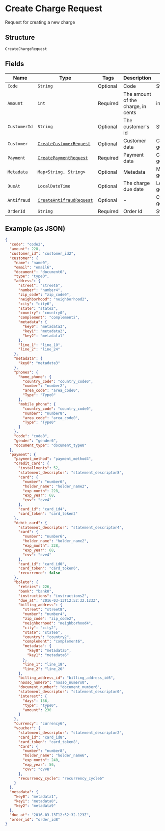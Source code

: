
# Create Charge Request

Request for creating a new charge

## Structure

`CreateChargeRequest`

## Fields

| Name | Type | Tags | Description | Getter | Setter |
|  --- | --- | --- | --- | --- | --- |
| `Code` | `String` | Optional | Code | String getCode() | setCode(String code) |
| `Amount` | `int` | Required | The amount of the charge, in cents | int getAmount() | setAmount(int amount) |
| `CustomerId` | `String` | Optional | The customer's id | String getCustomerId() | setCustomerId(String customerId) |
| `Customer` | [`CreateCustomerRequest`](../../doc/models/create-customer-request.md) | Optional | Customer data | CreateCustomerRequest getCustomer() | setCustomer(CreateCustomerRequest customer) |
| `Payment` | [`CreatePaymentRequest`](../../doc/models/create-payment-request.md) | Required | Payment data | CreatePaymentRequest getPayment() | setPayment(CreatePaymentRequest payment) |
| `Metadata` | `Map<String, String>` | Optional | Metadata | Map<String, String> getMetadata() | setMetadata(Map<String, String> metadata) |
| `DueAt` | `LocalDateTime` | Optional | The charge due date | LocalDateTime getDueAt() | setDueAt(LocalDateTime dueAt) |
| `Antifraud` | [`CreateAntifraudRequest`](../../doc/models/create-antifraud-request.md) | Optional | - | CreateAntifraudRequest getAntifraud() | setAntifraud(CreateAntifraudRequest antifraud) |
| `OrderId` | `String` | Required | Order Id | String getOrderId() | setOrderId(String orderId) |

## Example (as JSON)

```json
{
  "code": "code2",
  "amount": 228,
  "customer_id": "customer_id2",
  "customer": {
    "name": "name0",
    "email": "email6",
    "document": "document6",
    "type": "type0",
    "address": {
      "street": "street6",
      "number": "number4",
      "zip_code": "zip_code0",
      "neighborhood": "neighborhood2",
      "city": "city6",
      "state": "state2",
      "country": "country0",
      "complement": "complement2",
      "metadata": {
        "key0": "metadata3",
        "key1": "metadata2",
        "key2": "metadata1"
      },
      "line_1": "line_10",
      "line_2": "line_24"
    },
    "metadata": {
      "key0": "metadata3"
    },
    "phones": {
      "home_phone": {
        "country_code": "country_code0",
        "number": "number2",
        "area_code": "area_code0",
        "Type": "Type0"
      },
      "mobile_phone": {
        "country_code": "country_code0",
        "number": "number8",
        "area_code": "area_code0",
        "Type": "Type0"
      }
    },
    "code": "code8",
    "gender": "gender6",
    "document_type": "document_type8"
  },
  "payment": {
    "payment_method": "payment_method4",
    "credit_card": {
      "installments": 52,
      "statement_descriptor": "statement_descriptor8",
      "card": {
        "number": "number6",
        "holder_name": "holder_name2",
        "exp_month": 228,
        "exp_year": 68,
        "cvv": "cvv4"
      },
      "card_id": "card_id4",
      "card_token": "card_token2"
    },
    "debit_card": {
      "statement_descriptor": "statement_descriptor4",
      "card": {
        "number": "number6",
        "holder_name": "holder_name2",
        "exp_month": 228,
        "exp_year": 68,
        "cvv": "cvv4"
      },
      "card_id": "card_id0",
      "card_token": "card_token6",
      "recurrence": false
    },
    "boleto": {
      "retries": 226,
      "bank": "bank8",
      "instructions": "instructions2",
      "due_at": "2016-03-13T12:52:32.123Z",
      "billing_address": {
        "street": "street8",
        "number": "number4",
        "zip_code": "zip_code2",
        "neighborhood": "neighborhood4",
        "city": "city2",
        "state": "state6",
        "country": "country2",
        "complement": "complement6",
        "metadata": {
          "key0": "metadata5",
          "key1": "metadata6"
        },
        "line_1": "line_18",
        "line_2": "line_26"
      },
      "billing_address_id": "billing_address_id6",
      "nosso_numero": "nosso_numero0",
      "document_number": "document_number6",
      "statement_descriptor": "statement_descriptor0",
      "interest": {
        "days": 156,
        "type": "type0",
        "amount": 230
      }
    },
    "currency": "currency6",
    "voucher": {
      "statement_descriptor": "statement_descriptor2",
      "card_id": "card_id8",
      "card_token": "card_token8",
      "Card": {
        "number": "number8",
        "holder_name": "holder_name6",
        "exp_month": 240,
        "exp_year": 56,
        "cvv": "cvv8"
      },
      "recurrency_cycle": "recurrency_cycle6"
    }
  },
  "metadata": {
    "key0": "metadata1",
    "key1": "metadata0",
    "key2": "metadata9"
  },
  "due_at": "2016-03-13T12:52:32.123Z",
  "order_id": "order_id8"
}
```

